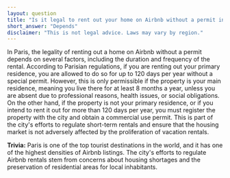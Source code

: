 ```yaml
---
layout: question
title: "Is it legal to rent out your home on Airbnb without a permit in Paris city center?"
short_answer: "Depends"
disclaimer: "This is not legal advice. Laws may vary by region."
---
```


In Paris, the legality of renting out a home on Airbnb without a permit depends on several factors, including the duration and frequency of the rental. According to Parisian regulations, if you are renting out your primary residence, you are allowed to do so for up to 120 days per year without a special permit. However, this is only permissible if the property is your main residence, meaning you live there for at least 8 months a year, unless you are absent due to professional reasons, health issues, or social obligations. On the other hand, if the property is not your primary residence, or if you intend to rent it out for more than 120 days per year, you must register the property with the city and obtain a commercial use permit. This is part of the city's efforts to regulate short-term rentals and ensure that the housing market is not adversely affected by the proliferation of vacation rentals.

**Trivia:** Paris is one of the top tourist destinations in the world, and it has one of the highest densities of Airbnb listings. The city's efforts to regulate Airbnb rentals stem from concerns about housing shortages and the preservation of residential areas for local inhabitants.
